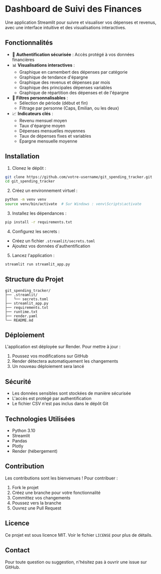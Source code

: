 # Dashboard de Suivi des Finances

Une application Streamlit pour suivre et visualiser vos dépenses et revenus, avec une interface intuitive et des visualisations interactives.

## Fonctionnalités

- 🔐 **Authentification sécurisée** : Accès protégé à vos données financières
- 📊 **Visualisations interactives** :
  - Graphique en camembert des dépenses par catégorie
  - Graphique de tendance d'épargne
  - Graphique des revenus et dépenses par mois
  - Graphique des principales dépenses variables
  - Graphique de répartition des dépenses et de l'épargne
- 📅 **Filtres personnalisables** :
  - Sélection de période (début et fin)
  - Filtrage par personne (Caps, Emilian, ou les deux)
- 📈 **Indicateurs clés** :
  - Revenu mensuel moyen
  - Taux d'épargne moyen
  - Dépenses mensuelles moyennes
  - Taux de dépenses fixes et variables
  - Épargne mensuelle moyenne

## Installation

1. Clonez le dépôt :
```bash
git clone https://github.com/votre-username/git_spending_tracker.git
cd git_spending_tracker
```

2. Créez un environnement virtuel :
```bash
python -m venv venv
source venv/bin/activate  # Sur Windows : venv\Scripts\activate
```

3. Installez les dépendances :
```bash
pip install -r requirements.txt
```

4. Configurez les secrets :
- Créez un fichier `.streamlit/secrets.toml`
- Ajoutez vos données d'authentification

5. Lancez l'application :
```bash
streamlit run streamlit_app.py
```

## Structure du Projet

```
git_spending_tracker/
├── .streamlit/
│   └── secrets.toml
├── streamlit_app.py
├── requirements.txt
├── runtime.txt
├── render.yaml
└── README.md
```

## Déploiement

L'application est déployée sur Render. Pour mettre à jour :

1. Poussez vos modifications sur GitHub
2. Render détectera automatiquement les changements
3. Un nouveau déploiement sera lancé

## Sécurité

- Les données sensibles sont stockées de manière sécurisée
- L'accès est protégé par authentification
- Le fichier CSV n'est pas inclus dans le dépôt Git

## Technologies Utilisées

- Python 3.10
- Streamlit
- Pandas
- Plotly
- Render (hébergement)

## Contribution

Les contributions sont les bienvenues ! Pour contribuer :

1. Fork le projet
2. Créez une branche pour votre fonctionnalité
3. Committez vos changements
4. Poussez vers la branche
5. Ouvrez une Pull Request

## Licence

Ce projet est sous licence MIT. Voir le fichier `LICENSE` pour plus de détails.

## Contact

Pour toute question ou suggestion, n'hésitez pas à ouvrir une issue sur GitHub. 